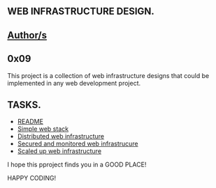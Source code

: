 WEB INFRASTRUCTURE DESIGN.
--------------------------
[Author/s](AUTHORS.md)
---
0x09
---

This project is a collection of web infrastructure designs that could be implemented in any web development project.

TASKS.
------
* [README](README.md)
* [Simple web stack](0-simple_web_stack.md)
* [Distributed web infrastructure](1-distributed_web_infrastructure.md)
* [Secured and monitored web infrastrucure](2-secured_and_monitored_web_infrastructure.md)
* [Scaled up web infrastructure](3-scale_up.md)




I hope this pproject finds you in a GOOD PLACE!

HAPPY CODING! 
